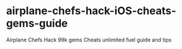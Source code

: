 # airplane-chefs-hack-iOS-cheats-gems-guide
Airplane Chefs Hack 99k gems Cheats unlimited fuel guide and tips
